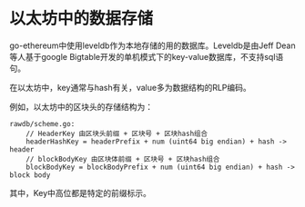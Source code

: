 # 以太坊中的数据存储

go-ethereum中使用leveldb作为本地存储的用的数据库。Leveldb是由Jeff Dean等人基于google Bigtable开发的单机模式下的key-value数据库，不支持sql语句。

在以太坊中，key通常与hash有关，value多为数据结构的RLP编码。

例如，以太坊中的区块头的存储结构为：

    rawdb/scheme.go: 
        // HeaderKey 由区块头前缀 + 区块号 + 区块hash组合
        headerHashKey = headerPrefix + num (uint64 big endian) + hash -> header
        // blockBodyKey 由区块体前缀 + 区块号 + 区块hash组合
        blockBodyKey = blockBodyPrefix + num (uint64 big endian) + hash -> block body

其中，Key中高位都是特定的前缀标示。


